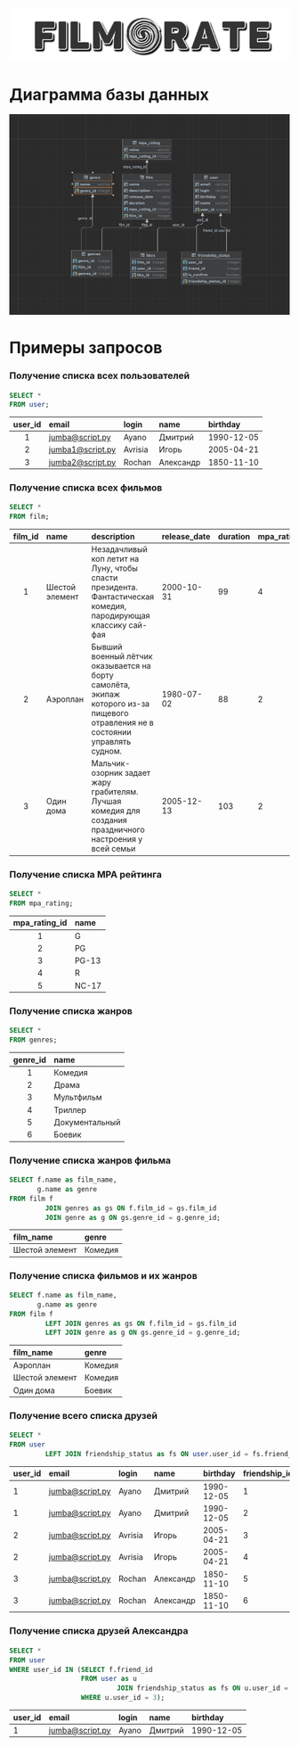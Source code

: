 <p align="center">
    <img src="./assets/images/logo.png">
</p>

# Диаграмма базы данных

![Schema image](./assets/images/schema.png)

# Примеры запросов

### Получение списка всех пользователей

```sql
SELECT *
FROM user;
```

| user\_id | email            | login   | name      | birthday   |
|:--------:|:-----------------|:--------|:----------|:-----------|
|    1     | jumba@script.py  | Ayano   | Дмитрий   | 1990-12-05 |
|    2     | jumba1@script.py | Avrisia | Игорь     | 2005-04-21 |
|    3     | jumba2@script.py | Rochan  | Александр | 1850-11-10 |

### Получение списка всех фильмов

```sql
SELECT *
FROM film;
```

| film\_id | name           | description                                                                                                                      | release\_date | duration | mpa\_rating\_id |
|:--------:|:---------------|:---------------------------------------------------------------------------------------------------------------------------------|:--------------|:---------|:----------------|
|    1     | Шестой элемент | Незадачливый коп летит на Луну, чтобы спасти президента. Фантастическая комедия, пародирующая классику сай-фая                   | 2000-10-31    | 99       | 4               |
|    2     | Аэроплан       | Бывший военный лётчик оказывается на борту самолёта, экипаж которого из-за пищевого отравления не в состоянии управлять судном.  | 1980-07-02    | 88       | 2               |
|    3     | Один дома      | Мальчик-озорник задает жару грабителям. Лучшая комедия для создания праздничного настроения у всей семьи                         | 2005-12-13    | 103      | 2               |



### Получение списка MPA рейтинга

```sql
SELECT *
FROM mpa_rating;
```

| mpa\_rating\_id | name  |
|:---------------:|:------|
|        1        | G     |
|        2        | PG    |
|        3        | PG-13 |
|        4        | R     |
|        5        | NC-17 |

### Получение списка жанров

```sql
SELECT *
FROM genres;
```

| genre\_id | name           |
|:---------:|:---------------|
|     1     | Комедия        |
|     2     | Драма          |
|     3     | Мультфильм     |
|     4     | Триллер        |
|     5     | Документальный |
|     6     | Боевик         |

### Получение списка жанров фильма

```sql
SELECT f.name as film_name,
       g.name as genre
FROM film f
         JOIN genres as gs ON f.film_id = gs.film_id
         JOIN genre as g ON gs.genre_id = g.genre_id;
```

| film_name      | genre   |
|:---------------|:--------|
| Шестой элемент | Комедия |

### Получение списка фильмов и их жанров

```sql
SELECT f.name as film_name,
       g.name as genre
FROM film f
         LEFT JOIN genres as gs ON f.film_id = gs.film_id
         LEFT JOIN genre as g ON gs.genre_id = g.genre_id;
```

| film_name      | genre   |
|:---------------|:--------|
| Аэроплан       | Комедия |
| Шестой элемент | Комедия |
| Один дома      | Боевик  |


### Получение всего списка друзей

```sql
SELECT *
FROM user
         LEFT JOIN friendship_status as fs ON user.user_id = fs.friend_id;
```

| user\_id | email            | login     | name      | birthday   | friendship\_id | user\_id | friend\_id | is\_confirm |
|:---------|:-----------------|:----------|:----------|:-----------|:---------------|:---------|:-----------|:------------|
| 1        | jumba@script.py  | Ayano     | Дмитрий   | 1990-12-05 | 1              | 1        | 2          | true        |
| 1        | jumba@script.py  | Ayano     | Дмитрий   | 1990-12-05 | 2              | 1        | 3          | true        |
| 2        | jumba@script.py  | Avrisia   | Игорь     | 2005-04-21 | 3              | 2        | 1          | true        |
| 2        | jumba@script.py  | Avrisia   | Игорь     | 2005-04-21 | 4              | 2        | 3          | true        |
| 3        | jumba@script.py  | Rochan    | Александр | 1850-11-10 | 5              | 3        | 1          | true        |
| 3        | jumba@script.py  | Rochan    | Александр | 1850-11-10 | 6              | 3        | 2          | false       |

### Получение списка друзей Александра

```sql
SELECT *
FROM user
WHERE user_id IN (SELECT f.friend_id
                  FROM user as u
                           JOIN friendship_status as fs ON u.user_id = fs.user_id
                  WHERE u.user_id = 3);
```

| user\_id | email           | login  | name      | birthday   |
|:---------|:----------------|:-------|:----------|:-----------|
| 1        | jumba@script.py | Ayano  | Дмитрий   | 1990-12-05 |
